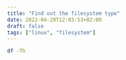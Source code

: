 ```yaml
---
title: "Find out the filesystem type"
date: 2022-04-28T12:03:53+02:00
draft: false
tags: ["linux", "filesystem"]
---
```


```bash
df -Th
```
